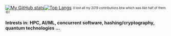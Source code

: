 [![My GitHub stats](https://github-readme-stats.vercel.app/api?username=jounaidr&theme=tokyonight&count_private=true&include_all_commits=true&hide_rank=true&show_icons=true&disable_animations=true&line_height=24.8)](https://github.com/anuraghazra/github-readme-stats)[![Top Langs](https://github-readme-stats.vercel.app/api/top-langs/?username=jounaidr&exclude_repo=jrvr-world,jrc-node-javadocs,jrc-node-API-docs,React-ui-training,JR-portfolio-react&theme=tokyonight&layout=compact&langs_count=8)](https://github.com/anuraghazra/github-readme-stats)
<sub><sup>(I lost all my 2019 contributions btw which was like half of them 😵‍)</sub></sup>

#### Intrests in: HPC, AI/ML, concurrent software, hashing/cryptography, quantum technologies ...


